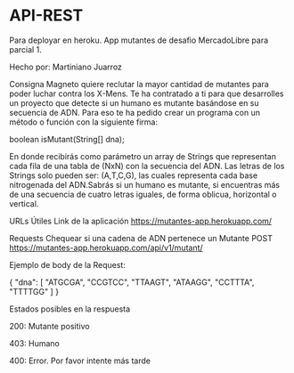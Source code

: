 # API-REST
Para deployar en heroku. App mutantes de desafio MercadoLibre para parcial 1.

Hecho por: Martiniano Juarroz 

Consigna
Magneto quiere reclutar la mayor cantidad de mutantes para poder luchar contra los X-Mens. Te ha contratado a ti para que desarrolles un proyecto que detecte si un
humano es mutante basándose en su secuencia de ADN. Para eso te ha pedido crear un programa con un método o función con la siguiente firma:

boolean isMutant(String[] dna);

En donde recibirás como parámetro un array de Strings que representan cada fila de una tabla de (NxN) con la secuencia del ADN. Las letras de los Strings solo pueden ser: (A,T,C,G), las cuales representa cada base nitrogenada del ADN.Sabrás si un humano es mutante, si encuentras más de una secuencia de cuatro letras iguales, de forma oblicua, horizontal o vertical.

URLs Útiles
Link de la aplicación
https://mutantes-app.herokuapp.com/

Requests
Chequear si una cadena de ADN pertenece un Mutante
POST https://mutantes-app.herokuapp.com/api/v1/mutant/

Ejemplo de body de la Request:

{
  "dna": [
    "ATGCGA",
    "CCGTCC",
    "TTAAGT",
    "ATAAGG",
    "CCTTTA",
    "TTTTGG"
  ]
}

Estados posibles en la respuesta

200: Mutante positivo

403: Humano

400: Error. Por favor intente más tarde
